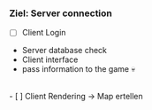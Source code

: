 ### Ziel: Server connection
- [ ] Client Login  
- Server database check
- Client interface
- pass information to the game :skull:<br>
<br>
- [ ] Client Rendering -> Map ertellen